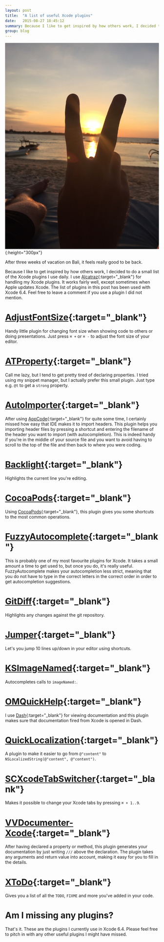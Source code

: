 ```yaml
---
layout: post
title:  "A list of useful Xcode plugins"
date:   2015-08-27 18:45:12
summary: Because I like to get inspired by how others work, I decided to do a small list of the Xcode plugins I use daily. I use Alcatraz for handling my Xcode plugins. It works fairly well, except sometimes when Apple updates Xcode. The list of plugins in this post has been used with Xcode 6.4.
group: blog
---
```


![Vacation on Bali](/assets/posts/bali.jpg){:height="300px"}

After three weeks of vacation on Bali, it feels really good to be back.

Because I like to get inspired by how others work, I decided to do a small list of the Xcode plugins I use daily. I use [Alcatraz](http://alcatraz.io){:target="_blank"} for handling my Xcode plugins. It works fairly well, except sometimes when Apple updates Xcode. The list of plugins in this post has been used with Xcode 6.4. Feel free to leave a comment if you use a plugin I did not mention.

# [AdjustFontSize](https://github.com/zats/AdjustFontSize-Xcode-Plugin){:target="_blank"}
Handy little plugin for changing font size when showing code to others or doing presentations. Just press `⌘ +` or `⌘ -` to adjust the font size of your editor.

# [ATProperty](https://github.com/Draveness/ATProperty){:target="_blank"}
Call me lazy, but I tend to get pretty tired of declaring properties. I tried using my snippet manager, but I actually prefer this small plugin. Just type e.g. `@t` to get a `strong` property.

# [AutoImporter](https://github.com/citrusbyte/Auto-Importer-for-Xcode){:target="_blank"}
After using [AppCode](https://www.jetbrains.com/objc/){:target="_blank"} for quite some time, I certainly missed how easy that IDE makes it to import headers. This plugin helps you importing header files by pressing a shortcut and entering the filename of the header you want to import (with autocompletion). This is indeed handy if you're in the middle of your source file and you want to avoid having to scroll to the top of the file and then back to where you were coding.

# [Backlight](https://github.com/limejelly/Backlight-for-XCode){:target="_blank"}
Highlights the current line you're editing.

# [CocoaPods](https://github.com/kattrali/cocoapods-xcode-plugin){:target="_blank"}
Using [CocoaPods](https://cocoapods.org){:target="_blank"}, this plugin gives you some shortcuts to the most common operations.

# [FuzzyAutocomplete](https://github.com/FuzzyAutocomplete/FuzzyAutocompletePlugin){:target="_blank"}
This is probably one of my most favourite plugins for Xcode. It takes a small amount a time to get used to, but once you do, it's really useful. FuzzyAutocomplete makes your autocompletion less strict, meaning that you do not have to type in the correct letters in the correct order in order to get autocompletion suggestions.

# [GitDiff](https://github.com/johnno1962/GitDiff){:target="_blank"}
Highlights any changes against the git repository.

# [Jumper](https://github.com/deszip/Jumper){:target="_blank"}
Let's you jump 10 lines up/down in your editor using shortcuts.

# [KSImageNamed](https://github.com/ksuther/KSImageNamed-Xcode){:target="_blank"}
Autocompletes calls to `imageNamed:`.

# [OMQuickHelp](https://github.com/omz/Dash-Plugin-for-Xcode){:target="_blank"}
I use [Dash](https://kapeli.com/dash){:target="_blank"} for viewing documentation and this plugin makes sure that documentation fired from Xcode is opened in Dash.

# [QuickLocalization](https://github.com/nanaimostudio/Xcode-Quick-Localization){:target="_blank"}
A plugin to make it easier to go from `@"content"` to `NSLocalizedString(@"content", @"content")`.

# [SCXcodeTabSwitcher](https://github.com/stefanceriu/SCXcodeTabSwitcher){:target="_blank"}
Makes it possible to change your Xcode tabs by pressing `⌘ + 1..9`.

# [VVDocumenter-Xcode](https://github.com/onevcat/VVDocumenter-Xcode){:target="_blank"}
After having declared a property or method, this plugin generates your documentation by just writing `///` above the declaration. The plugin takes any arguments and return value into account, making it easy for you to fill in the details.

# [XToDo](https://github.com/trawor/XToDo){:target="_blank"}
Gives you a list of all the `TODO`, `FIXME` and more you've added in your code.

# Am I missing any plugins?
That's it. These are the plugins I currently use in Xcode 6.4. Please feel free to pitch in with any other useful plugins I might have missed.